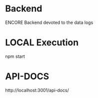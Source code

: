 # Backend
ENCORE Backend devoted to the data logs

# LOCAL Execution
npm start

# API-DOCS
http://localhost:3001/api-docs/
